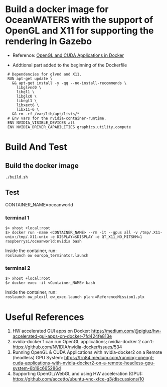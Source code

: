# Build a docker image for OceanWATERS with the support of OpenGL and X11 for supporting the rendering in Gazebo
   * Reference: [OpenGL and CUDA Applications in Docker](https://medium.com/@benjamin.botto/opengl-and-cuda-applications-in-docker-af0eece000f1)

   * Addtional part added to the beginning of the Dockerfile
   ```
	# Dependencies for glvnd and X11.
	RUN apt-get update \
	  && apt-get install -y -qq --no-install-recommends \
	    libglvnd0 \
	    libgl1 \
	    libglx0 \
	    libegl1 \
	    libxext6 \
	    libx11-6 \
	  && rm -rf /var/lib/apt/lists/*
	# Env vars for the nvidia-container-runtime.
	ENV NVIDIA_VISIBLE_DEVICES all
	ENV NVIDIA_DRIVER_CAPABILITIES graphics,utility,compute
   ```

# Build And Test
## Build the docker image
`./build.sh`
## Test
CONTAINER_NAME=oceanworld

### terminal 1
`$> xhost +local:root`
<br>`$> docker run -name <CONTAINER_NAME> --rm -it --gpus all -v /tmp/.X11-unix:/tmp/.X11-unix -e DISPLAY=$DISPLAY -e QT_X11_NO_MITSHM=1 raspberrysi/oceanworld:nvidia bash`

Inside the container, run:
<br>`roslaunch ow europa_terminator.launch`

### terminal 2
`$> xhost +local:root`
<br>`$> docker exec -it <Container_NAME> bash`

Inside the container, run:
<br>`roslaunch ow_plexil ow_exec.launch plan:=ReferenceMission1.plx`


# Useful References
   1. HW accelerated GUI apps on Docker: https://medium.com/@pigiuz/hw-accelerated-gui-apps-on-docker-7fd424fe813e
   2. nvidia-docker 1 can run OpenGL applications; nvidia-docker 2 can't: https://github.com/NVIDIA/nvidia-docker/issues/534
   3. Running OpenGL & CUDA Applications with nvidia-docker2 on a Remote (headless) GPU System: https://trn84.medium.com/running-opengl-cuda-applications-with-nvidia-docker2-on-a-remote-headless-gpu-system-6b19c665286d
   4. Supporting OpenGL/WebGL and using HW acceleration (GPU): https://github.com/accetto/ubuntu-vnc-xfce-g3/discussions/10
